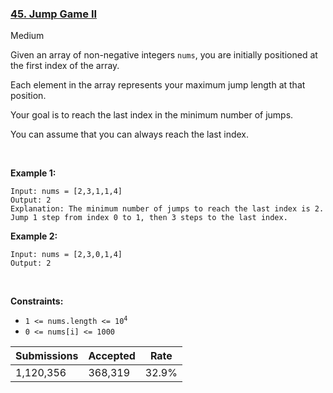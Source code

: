 ### [45. Jump Game II](https://leetcode.com/problems/jump-game-ii)

Medium

Given an array of non-negative integers `` nums ``, you are initially positioned at the first index of the array.

Each element in the array represents your maximum jump length at that position.

Your goal is to reach the last index in the minimum number of jumps.

You can assume that you can always reach the last index.

 

__Example 1:__

```
Input: nums = [2,3,1,1,4]
Output: 2
Explanation: The minimum number of jumps to reach the last index is 2. Jump 1 step from index 0 to 1, then 3 steps to the last index.
```

__Example 2:__

```
Input: nums = [2,3,0,1,4]
Output: 2
```

 

__Constraints:__

*   <code>1 <= nums.length <= 10<sup>4</sup></code>
*   `` 0 <= nums[i] <= 1000 ``

| Submissions    | Accepted     | Rate   |
| -------------- | ------------ | ------ |
| 1,120,356 | 368,319 | 32.9% |